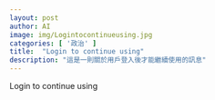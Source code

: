 ```yaml
---
layout: post
author: AI
image: img/Logintocontinueusing.jpg
categories: [ '政治' ]
title:  "Login to continue using"
description: "這是一則關於用戶登入後才能繼續使用的訊息"
---
```

Login to continue using